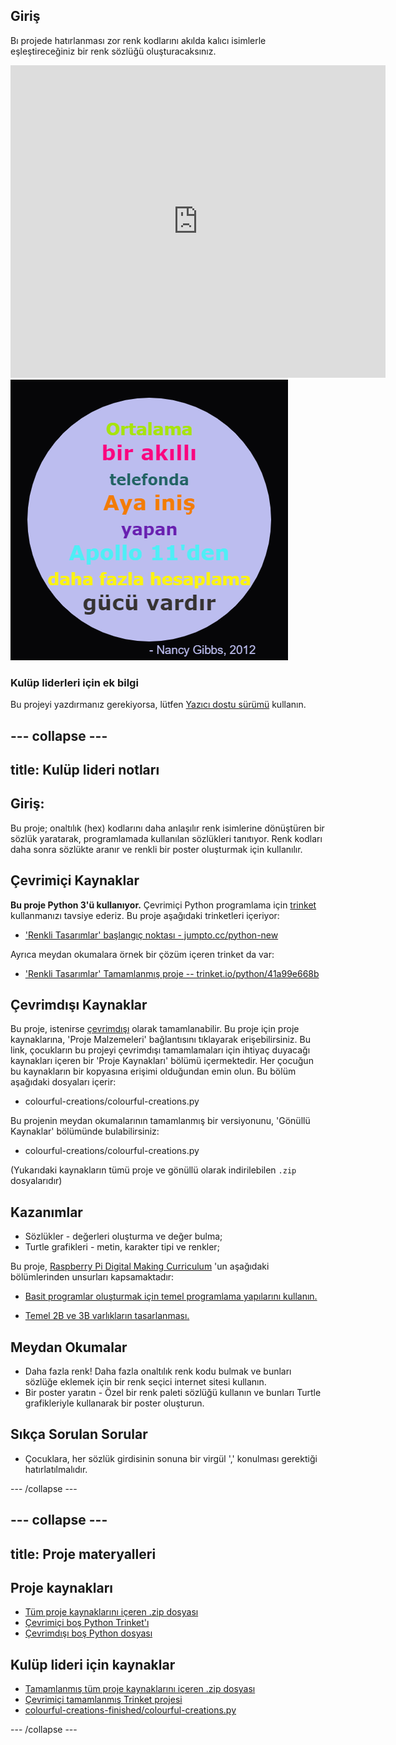 ## Giriş

Bı projede hatırlanması zor renk kodlarını akılda kalıcı isimlerle eşleştireceğiniz bir renk sözlüğü oluşturacaksınız.

<div class="trinket">
  <iframe src="https://trinket.io/embed/python/97822f48b7?outputOnly=true&start=result" width="600" height="500" frameborder="0" marginwidth="0" marginheight="0" allowfullscreen>
  </iframe>
  <img src="images/colourful-finished.png">
</div>

### Kulüp liderleri için ek bilgi

Bu projeyi yazdırmanız gerekiyorsa, lütfen [Yazıcı dostu sürümü](https://projects.raspberrypi.org/en/projects/colourful-creations/print) kullanın.

## \--- collapse \---

## title: Kulüp lideri notları

## Giriş:

Bu proje; onaltılık (hex) kodlarını daha anlaşılır renk isimlerine dönüştüren bir sözlük yaratarak, programlamada kullanılan sözlükleri tanıtıyor. Renk kodları daha sonra sözlükte aranır ve renkli bir poster oluşturmak için kullanılır.

## Çevrimiçi Kaynaklar

**Bu proje Python 3'ü kullanıyor.** Çevrimiçi Python programlama için [trinket](https://trinket.io/) kullanmanızı tavsiye ederiz. Bu proje aşağıdaki trinketleri içeriyor:

* ['Renkli Tasarımlar' başlangıç noktası - jumpto.cc/python-new](http://jumpto.cc/python-new)

Ayrıca meydan okumalara örnek bir çözüm içeren trinket da var:

* ['Renkli Tasarımlar' Tamamlanmış proje -- trinket.io/python/41a99e668b](https://trinket.io/python/97822f48b7)

## Çevrimdışı Kaynaklar

Bu proje, istenirse [çevrimdışı](https://www.codeclubprojects.org/en-GB/resources/python-working-offline/) olarak tamamlanabilir. Bu proje için proje kaynaklarına, 'Proje Malzemeleri' bağlantısını tıklayarak erişebilirsiniz. Bu link, çocukların bu projeyi çevrimdışı tamamlamaları için ihtiyaç duyacağı kaynakları içeren bir 'Proje Kaynakları' bölümü içermektedir. Her çocuğun bu kaynakların bir kopyasına erişimi olduğundan emin olun. Bu bölüm aşağıdaki dosyaları içerir:

* colourful-creations/colourful-creations.py

Bu projenin meydan okumalarının tamamlanmış bir versiyonunu, 'Gönüllü Kaynaklar' bölümünde bulabilirsiniz:

* colourful-creations/colourful-creations.py

(Yukarıdaki kaynakların tümü proje ve gönüllü olarak indirilebilen `.zip` dosyalarıdır)

## Kazanımlar

* Sözlükler - değerleri oluşturma ve değer bulma;
* Turtle grafikleri - metin, karakter tipi ve renkler;

Bu proje, [Raspberry Pi Digital Making Curriculum](http://rpf.io/curriculum) 'un aşağıdaki bölümlerinden unsurları kapsamaktadır:

* [Basit programlar oluşturmak için temel programlama yapılarını kullanın.](https://www.raspberrypi.org/curriculum/programming/creator)

* [Temel 2B ve 3B varlıkların tasarlanması.](https://www.raspberrypi.org/curriculum/design/creator)

## Meydan Okumalar

* Daha fazla renk! Daha fazla onaltılık renk kodu bulmak ve bunları sözlüğe eklemek için bir renk seçici internet sitesi kullanın. 
* Bir poster yaratın - Özel bir renk paleti sözlüğü kullanın ve bunları Turtle grafikleriyle kullanarak bir poster oluşturun. 

## Sıkça Sorulan Sorular

* Çocuklara, her sözlük girdisinin sonuna bir virgül ',' konulması gerektiği hatırlatılmalıdır. 

\--- /collapse \---

## \--- collapse \---

## title: Proje materyalleri

## Proje kaynakları

* [Tüm proje kaynaklarını içeren .zip dosyası](resources/colourful-creations-project-resources.zip)
* [Çevrimiçi boş Python Trinket'ı](http://jumpto.cc/python-new)
* [Çevrimdışı boş Python dosyası](resources/new-new.py)

## Kulüp lideri için kaynaklar

* [Tamamlanmış tüm proje kaynaklarını içeren .zip dosyası](resources/colourful-creations-volunteer-resources.zip)
* [Çevrimiçi tamamlanmış Trinket projesi](https://trinket.io/python/97822f48b7)
* [colourful-creations-finished/colourful-creations.py](resources/colourful-creations-finished-colourful-creations.py)

\--- /collapse \---